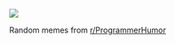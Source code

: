 ![](https://preview.redd.it/jd9d0x5tdcje1.png?width=640&crop=smart&auto=webp&s=c030ed1d92215469ec5f3bb8456ba8b8b9b29e50)

 Random memes from [r/ProgrammerHumor](https://www.reddit.com/r/ProgrammerHumor/)
